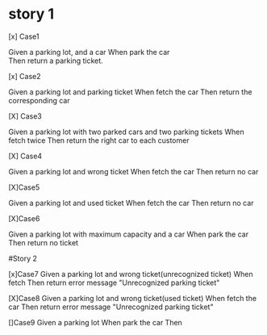 # story 1
[x] Case1  

Given a parking lot, and a car
When park the car  
Then return a parking ticket. 

[x] Case2

Given a parking lot and parking ticket 
When fetch the car
Then return the corresponding car 

[X] Case3

Given a parking lot with two parked cars and two parking tickets
When fetch twice
Then return the right car to each customer

[X] Case4

Given a parking lot and wrong ticket
When fetch the car
Then return no car

[X]Case5

Given a parking lot and used ticket
When fetch the car
Then return no car

[X]Case6

Given a parking lot with maximum capacity and a car 
When park the car
Then return no ticket

#Story 2

[x]Case7
Given a parking lot and wrong ticket(unrecognized ticket)
When fetch
Then return error message "Unrecognized parking ticket"

[X]Case8
Given a parking lot and wrong ticket(used ticket)
When fetch the car
Then return error message "Unrecognized parking ticket"

[]Case9
Given a parking lot 
When park the car
Then




